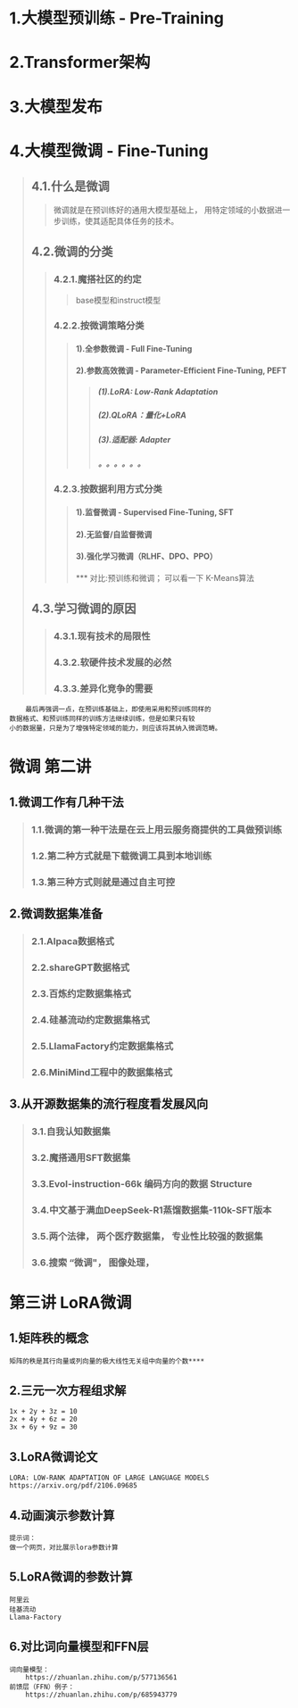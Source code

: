 # 1.大模型预训练 - Pre-Training
# 2.Transformer架构
# 3.大模型发布
# 4.大模型微调 - Fine-Tuning
>## 4.1.什么是微调
>>    微调就是在预训练好的通用大模型基础上，
    用特定领域的小数据进一步训练，使其适配具体任务的技术。
>## 4.2.微调的分类
>>### 4.2.1.魔搭社区的约定
>>> base模型和instruct模型
>>### 4.2.2.按微调策略分类
>>>#### 1).全参数微调 - Full Fine-Tuning
>>>#### 2).参数高效微调 - Parameter-Efficient Fine-Tuning, PEFT
>>>>##### (1).LoRA: Low-Rank Adaptation
>>>>##### (2).QLoRA：量化+LoRA
>>>>##### (3).适配器: Adapter
>>>>#####	   。。。。。。
>>### 4.2.3.按数据利用方式分类
>>>#### 1).监督微调 - Supervised Fine-Tuning, SFT
>>>#### 2).无监督/自监督微调
>>>#### 3).强化学习微调（RLHF、DPO、PPO）
>>> *** 对比:预训练和微调； 可以看一下 K-Means算法
>## 4.3.学习微调的原因
>>### 4.3.1.现有技术的局限性
>>### 4.3.2.软硬件技术发展的必然
>>### 4.3.3.差异化竞争的需要
        最后再强调一点，在预训练基础上，即使用采用和预训练同样的
    数据格式、和预训练同样的训练方法继续训练，但是如果只有较
    小的数据量，只是为了增强特定领域的能力，则应该将其纳入微调范畴。
##
##
##
##
# 微调  第二讲
## 1.微调工作有几种干法
>### 1.1.微调的第一种干法是在云上用云服务商提供的工具做预训练
>### 1.2.第二种方式就是下载微调工具到本地训练
>### 1.3.第三种方式则就是通过自主可控
> 
## 2.微调数据集准备
>### 2.1.Alpaca数据格式
>### 2.2.shareGPT数据格式
>### 2.3.百炼约定数据集格式
>### 2.4.硅基流动约定数据集格式
>### 2.5.LlamaFactory约定数据集格式
>### 2.6.MiniMind工程中的数据集格式
> 
## 3.从开源数据集的流行程度看发展风向
>### 3.1.自我认知数据集
>### 3.2.魔搭通用SFT数据集
>### 3.3.Evol-instruction-66k  编码方向的数据   Structure
>### 3.4.中文基于满血DeepSeek-R1蒸馏数据集-110k-SFT版本
>### 3.5.两个法律， 两个医疗数据集， 专业性比较强的数据集
>### 3.6.搜索 “微调"，  图像处理，
#
#
# 第三讲 LoRA微调
## 1.矩阵秩的概念
    矩阵的秩是其行向量或列向量的极大线性无关组中向量的个数****
## 2.三元一次方程组求解
    1x + 2y + 3z = 10
    2x + 4y + 6z = 20
	3x + 6y + 9z = 30
## 3.LoRA微调论文
    LORA: LOW-RANK ADAPTATION OF LARGE LANGUAGE MODELS
    https://arxiv.org/pdf/2106.09685
## 4.动画演示参数计算
    提示词：
    做一个网页，对比展示lora参数计算
## 5.LoRA微调的参数计算
    阿里云
    硅基流动
    Llama-Factory
## 6.对比词向量模型和FFN层
    词向量模型：
        https://zhuanlan.zhihu.com/p/577136561
    前馈层（FFN）例子：
        https://zhuanlan.zhihu.com/p/685943779

#
#
#
#
